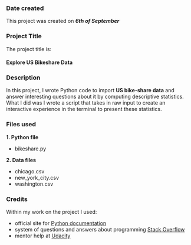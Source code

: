 ### Date created
This project was created on ***6th of September***

### Project Title
The project title is:
#### Explore US Bikeshare Data

### Description

In this project, I wrote Python code to import **US bike-share data** and answer interesting questions about it by computing descriptive statistics.
What I did was I wrote a script that takes in raw input to create an interactive experience in the terminal to present these statistics.

### Files used
**1. Python file**
- bikeshare.py

**2. Data files**
- chicago.csv
- new_york_city.csv
- washington.csv

### Credits
Within my work on the project I used:
- official site for [Python documentation](https://www.google.ru/url?sa=t&rct=j&q=&esrc=s&source=web&cd=&cad=rja&uact=8&ved=2ahUKEwj7us3jmdXrAhWr_CoKHaFkCesQFjAAegQIBRAC&url=https%3A%2F%2Fwww.python.org%2F&usg=AOvVaw0QREvGsjwHKp2GtoYvs1JH)
- system of questions and answers about programming [Stack Overflow](https://ru.stackoverflow.com/)
- mentor help at [Udacity](https://knowledge.udacity.com/?nanodegree=nd104&page=1&project=510&rubric=2118)
